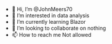 - 👋 Hi, I’m @JohnMeers70
- 👀 I’m interested in data analysis
- 🌱 I’m currently learning Blazor
- 💞️ I’m looking to collaborate on nothing
- 📫 How to reach me Not allowed

<!---
JohnMeers70/JohnMeers70 is a ✨ special ✨ repository because its `README.md` (this file) appears on your GitHub profile.
You can click the Preview link to take a look at your changes.
--->
